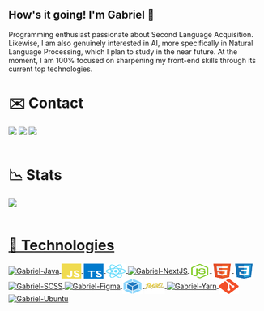 ## How's it going! I'm Gabriel 👋

<p>Programming enthusiast passionate about Second Language Acquisition. Likewise, I am also genuinely interested in AI, more specifically in Natural Language Processing, which I plan to study in the near future. At the moment, I am 100% focused on sharpening my front-end skills through its current top technologies.</p>

# ✉️ Contact

<div> 
  <a href = "mailto:gabrielmgarcia96@gmail.com"><img src="https://img.shields.io/badge/-Gmail-%23333?style=for-the-badge&logo=gmail&logoColor=white" target="_blank"></a>
  <a href="https://instagram.com/gabrielmedeirosg" target="_blank"><img src="https://img.shields.io/badge/-Instagram-%23E4405F?style=for-the-badge&logo=instagram&logoColor=white" target="_blank"></a>
  <a href = "https://br.pinterest.com/innerspeaker12" target="_blank"><img src="https://img.shields.io/badge/-Pinterest-%24E76892F?style=for-the-badge&logo=pinterest&logoColor=white" target="_blank"></a>
</div><br>

# 📉 Stats

<div align="left">
  <a href="https://github.com/codinginrainbows">
  <img height="180em" src="https://github-readme-stats.vercel.app/api/top-langs/?username=codinginrainbows&layout=compact&langs_count=7&theme=tokyonight"/>
</div><br>
  
# 🧰 Technologies
  
<div style="display: inline_block">
  <img align="center" alt="Gabriel-Java" height="30" width="40" src="https://cdn.jsdelivr.net/gh/devicons/devicon/icons/java/java-original.svg" />
  <img align="center" alt="Gabriel-Js" height="30" width="40" src="https://raw.githubusercontent.com/devicons/devicon/master/icons/javascript/javascript-plain.svg">
  <img align="center" alt="Gabriel-Ts" height="30" width="40" src="https://raw.githubusercontent.com/devicons/devicon/master/icons/typescript/typescript-plain.svg">
  <img align="center" alt="Gabriel-React" height="30" width="40" src="https://raw.githubusercontent.com/devicons/devicon/master/icons/react/react-original.svg">
  <img align="center" alt="Gabriel-NextJS" height="30" width="40" src="https://cdn.jsdelivr.net/gh/devicons/devicon/icons/nextjs/nextjs-original.svg" />
  <img align="center" alt="Gabriel-Node" height="30" width="40" src="https://raw.githubusercontent.com/devicons/devicon/master/icons/nodejs/nodejs-original.svg">
  <img align="center" alt="Gabriel-HTML" height="30" width="40" src="https://raw.githubusercontent.com/devicons/devicon/master/icons/html5/html5-original.svg">
  <img align="center" alt="Gabriel-CSS" height="30" width="40" src="https://raw.githubusercontent.com/devicons/devicon/master/icons/css3/css3-original.svg">
  <img align="center" alt="Gabriel-SCSS" height="30" width="40" src="https://cdn.jsdelivr.net/gh/devicons/devicon/icons/sass/sass-original.svg" />
  <img align="center" alt="Gabriel-Figma" height="30" width="40" src="https://cdn.jsdelivr.net/gh/devicons/devicon/icons/figma/figma-original.svg" />
  <img align="center" alt="Gabriel-Webpack" height="30" width="40" src="https://raw.githubusercontent.com/devicons/devicon/master/icons/webpack/webpack-original.svg">
  <img align="center" alt="Gabriel-Babel" height="30" width="40" src="https://raw.githubusercontent.com/devicons/devicon/master/icons/babel/babel-original.svg">
  <img align="center" alt="Gabriel-Yarn" height="30" width="40" src="https://cdn.jsdelivr.net/gh/devicons/devicon/icons/yarn/yarn-original.svg" />
  <img align="center" alt="Gabriel-Git" height="30" width="40" src="https://raw.githubusercontent.com/devicons/devicon/master/icons/git/git-original.svg">
  <img align="center" alt="Gabriel-Ubuntu" height="30" width="40" src="https://cdn.jsdelivr.net/gh/devicons/devicon/icons/ubuntu/ubuntu-plain.svg" />
</div><br>
